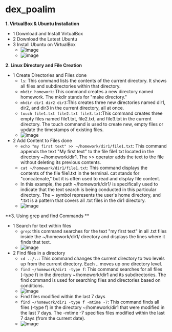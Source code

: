 # dex_poalim
**1. VirtualBox & Ubuntu Installation**
  - 1 Download and Install VirtualBox
  - 2 Download the Latest Ubuntu
  - 3 Install Ubuntu on VirtualBox
    - ![image](https://github.com/user-attachments/assets/3bf1f303-ad96-4e1c-9c41-7e58d4c0094b)
    - ![image](https://github.com/user-attachments/assets/8c427f0e-32b6-4038-a666-0c0162baadc8)
      
**2. Linux Directory and File Creation**
  - 1 Create Directories and Files done
     - `ls`: This command lists the contents of the current directory. It shows all files and subdirectories within that directory.
     - `mkdir homework`: This command creates a new directory named homework. The mkdir stands for "make directory."
     - `mkdir dir1 dir2 dir3`:This creates three new directories named dir1, dir2, and dir3 in the current directory, all at once.
     - `touch file1.txt file2.txt file3.txt`:This command creates three empty files named file1.txt, file2.txt, and file3.txt in the current directory. The touch command is used to create new, empty files or update the timestamps of existing files.
    - ![image](https://github.com/user-attachments/assets/fa662d79-9530-4865-a60d-3acab832aca1)
  - 2 Add Content to Files done
    - `echo "my first text" >> ~/homework/dir1/file1.txt`: This command appends the text "My first text" to the file file1.txt located in the directory ~/homework/dir1. The >> operator adds the text to the file without deleting its previous contents.
    - `cat ~/homework/dir1/file1.txt`: This command displays the contents of the file file1.txt in the terminal. cat stands for "concatenate," but it is often used to read and display file content.
    - In this example, the path ~/homework/dir1/ is specifically used to indicate that the text search is being conducted in this particular directory. The ~ symbol represents the user's home directory, and *.txt is a pattern that covers all .txt files in the dir1 directory.
    - ![image](https://github.com/user-attachments/assets/14aa459f-766a-43e4-bcf0-71f8a7f1243d)
      
**3. Using grep and find Commands ** 
  - 1 Search for text within files
    - `grep`: this command searches for the text "my first text" in all .txt files inside the ~/homework/dir1/ directory and displays the lines where it finds that text.
    - ![image](https://github.com/user-attachments/assets/fbe50a81-1e40-484c-90e1-2a273595eb1c)
  - 2 Find files in a directory
    - `cd ../..`: This command changes the current directory to two levels up from the current directory. Each .. moves up one directory level.
    - `find ~/homework/dir1 -type f`: This command searches for all files (-type f) in the directory ~/homework/dir1 and its subdirectories. The find command is used for searching files and directories based on conditions. 
    - ![image](https://github.com/user-attachments/assets/f85d37c7-b004-4009-bca2-d25617130b19)
    - Find files modified within the last 7 days
    - `find ~/homework/dir1 -type f -mtime -7`: This command finds all files (-type f) in the directory ~/homework/dir1 that were modified in the last 7 days. The -mtime -7 specifies files modified within the last 7 days (from the current date).
    - ![image](https://github.com/user-attachments/assets/09e76918-6e94-4e4c-b36c-95331148c699)

